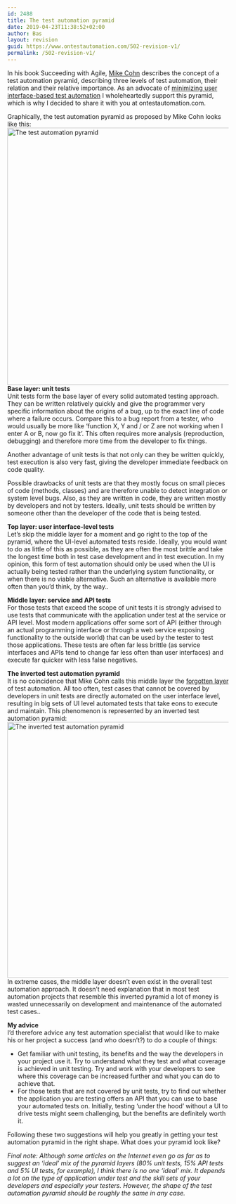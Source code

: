 ```yaml
---
id: 2488
title: The test automation pyramid
date: 2019-04-23T11:38:52+02:00
author: Bas
layout: revision
guid: https://www.ontestautomation.com/502-revision-v1/
permalink: /502-revision-v1/
---
```

In his book Succeeding with Agile, <a href="https://www.mountaingoatsoftware.com/" target="_blank" rel="noopener noreferrer">Mike Cohn</a> describes the concept of a test automation pyramid, describing three levels of test automation, their relation and their relative importance. As an advocate of [minimizing user interface-based test automation](http://www.ontestautomation.com/best-practice-use-ui-driven-automated-testing-only-when-necessary/ "Best practice: use UI-driven automated testing only when necessary") I wholeheartedly support this pyramid, which is why I decided to share it with you at ontestautomation.com.

Graphically, the test automation pyramid as proposed by Mike Cohn looks like this:  
[<img class="aligncenter size-full wp-image-503" src="http://www.ontestautomation.com/wp-content/uploads/2014/06/pyramid.png" alt="The test automation pyramid" width="751" height="585" srcset="https://www.ontestautomation.com/wp-content/uploads/2014/06/pyramid.png 751w, https://www.ontestautomation.com/wp-content/uploads/2014/06/pyramid-300x233.png 300w" sizes="(max-width: 751px) 100vw, 751px" />](http://www.ontestautomation.com/wp-content/uploads/2014/06/pyramid.png)  
**Base layer: unit tests**  
Unit tests form the base layer of every solid automated testing approach. They can be written relatively quickly and give the programmer very specific information about the origins of a bug, up to the exact line of code where a failure occurs. Compare this to a bug report from a tester, who would usually be more like &#8216;function X, Y and / or Z are not working when I enter A or B, now go fix it&#8217;. This often requires more analysis (reproduction, debugging) and therefore more time from the developer to fix things.

Another advantage of unit tests is that not only can they be written quickly, test execution is also very fast, giving the developer immediate feedback on code quality.

Possible drawbacks of unit tests are that they mostly focus on small pieces of code (methods, classes) and are therefore unable to detect integration or system level bugs. Also, as they are written in code, they are written mostly by developers and not by testers. Ideally, unit tests should be written by someone other than the developer of the code that is being tested.

**Top layer: user interface-level tests**  
Let&#8217;s skip the middle layer for a moment and go right to the top of the pyramid, where the UI-level automated tests reside. Ideally, you would want to do as little of this as possible, as they are often the most brittle and take the longest time both in test case development and in test execution. In my opinion, this form of test automation should only be used when the UI is actually being tested rather than the underlying system functionality, or when there is no viable alternative. Such an alternative is available more often than you&#8217;d think, by the way..

**Middle layer: service and API tests**  
For those tests that exceed the scope of unit tests it is strongly advised to use tests that communicate with the application under test at the service or API level. Most modern applications offer some sort of API (either through an actual programming interface or through a web service exposing functionality to the outside world) that can be used by the tester to test those applications. These tests are often far less brittle (as service interfaces and APIs tend to change far less often than user interfaces) and execute far quicker with less false negatives.

**The inverted test automation pyramid**  
It is no coincidence that Mike Cohn calls this middle layer the <a href="https://www.mountaingoatsoftware.com/blog/the-forgotten-layer-of-the-test-automation-pyramid" target="_blank" rel="noopener noreferrer">forgotten layer</a> of test automation. All too often, test cases that cannot be covered by developers in unit tests are directly automated on the user interface level, resulting in big sets of UI level automated tests that take eons to execute and maintain. This phenomenon is represented by an inverted test automation pyramid:  
[<img class="aligncenter size-full wp-image-505" src="http://www.ontestautomation.com/wp-content/uploads/2014/06/pyramid_inverted.png" alt="The inverted test automation pyramid" width="745" height="582" srcset="https://www.ontestautomation.com/wp-content/uploads/2014/06/pyramid_inverted.png 745w, https://www.ontestautomation.com/wp-content/uploads/2014/06/pyramid_inverted-300x234.png 300w" sizes="(max-width: 745px) 100vw, 745px" />](http://www.ontestautomation.com/wp-content/uploads/2014/06/pyramid_inverted.png)  
In extreme cases, the middle layer doesn&#8217;t even exist in the overall test automation approach. It doesn&#8217;t need explanation that in most test automation projects that resemble this inverted pyramid a lot of money is wasted unnecessarily on development and maintenance of the automated test cases..

**My advice**  
I&#8217;d therefore advice any test automation specialist that would like to make his or her project a success (and who doesn&#8217;t?) to do a couple of things:

  * Get familiar with unit testing, its benefits and the way the developers in your project use it. Try to understand what they test and what coverage is achieved in unit testing. Try and work with your developers to see where this coverage can be increased further and what you can do to achieve that.
  * For those tests that are not covered by unit tests, try to find out whether the application you are testing offers an API that you can use to base your automated tests on. Initially, testing &#8216;under the hood&#8217; without a UI to drive tests might seem challenging, but the benefits are definitely worth it.

Following these two suggestions will help you greatly in getting your test automation pyramid in the right shape. What does your pyramid look like?

_Final note: Although some articles on the Internet even go as far as to suggest an &#8216;ideal&#8217; mix of the pyramid layers (80% unit tests, 15% API tests and 5% UI tests, for example), I think there is no one &#8216;ideal&#8217; mix. It depends a lot on the type of application under test and the skill sets of your developers and especially your testers. However, the shape of the test automation pyramid should be roughly the same in any case._
